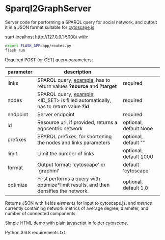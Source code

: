 # Sparql2GraphServer
Server code for performing a SPARQL query for social network, and output it in a JSON format suitable for [cytoscape.js](https://js.cytoscape.org/)

start localhost http://127.0.0.1:5000/ with:
```sh
export FLASK_APP=app/routes.py
flask run
```
Required POST (or GET) query parameters:

| parameter | description | |
| ------ | ------ | ------ |
| links | SPARQL query, [example](https://version.aalto.fi/gitlab/seco/hy-matrikkeli/raw/master/queries/relation_links1640.sparql), has to return values **?source** and **?target** | required |
| nodes | SPARQL query, [example](https://version.aalto.fi/gitlab/seco/hy-matrikkeli/raw/master/queries/relation_nodes.sparql), <ID_SET> is filled automatically, has to return value **?id** | required |
| endpoint | Server endpoint | required |
| id | Resource url, if provided, returns a egocentric network | optional, default None |
| prefixes | SPARQL prefixes, for shortening the nodes and links parameters | optional, default "" |
| limit | Limit the number of links | optional, default 1000 |
| format | Output format: 'cytoscape' or 'graphml' | default 'cytoscape'|
| optimize | First performs a query with optimize*limit results, and then densifies the network. | optional, default 1.0 |

Returns JSON with fields *elements* for input to cytoscape.js, and *metrics* currently containing network metrics of average degree, diameter, and number of connected components.

Simple HTML demo with plain javascript in folder *cytoscape*.

Python 3.6.8 
requirements.txt
